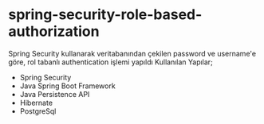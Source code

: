 # spring-security-role-based-authorization

Spring Security kullanarak veritabanından çekilen password ve username'e göre, rol tabanlı authentication işlemi yapıldı 
Kullanılan Yapılar;
<ul>
 <li>Spring Security</li>
 <li>Java Spring Boot Framework</li>
 <li>Java Persistence API</li>
 <li>Hibernate</li>
 <li>PostgreSql</li>
</ul>

